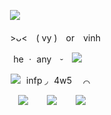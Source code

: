 ㅤㅤㅤㅤㅤㅤㅤㅤㅤㅤㅤㅤㅤㅤ![](https://media.discordapp.net/attachments/860333357169508355/1163715974462177331/WHITE_DIVIDER.png?ex=654095f5&is=652e20f5&hm=c290261392f01dc8cccaded1193c82b27ab6718dd1641225dbed6ecd6cd93546&=)

ㅤㅤㅤㅤㅤㅤㅤㅤㅤㅤㅤㅤㅤㅤ>ᴗ< ( vy ) or vinh 

ㅤㅤㅤㅤㅤㅤㅤㅤㅤㅤㅤㅤㅤ  he ㆍ any ⏑ ![](https://media.discordapp.net/attachments/860333357169508355/1055308663159533578/PVHECEE.png)

ㅤㅤㅤㅤㅤㅤㅤㅤㅤㅤㅤㅤㅤ ![](https://media.discordapp.net/attachments/860333357169508355/1055333638893482075/Qx8zkvv.png)   infp ◞  4w5  ⌒   

ㅤㅤㅤㅤㅤㅤㅤㅤㅤㅤㅤㅤㅤㅤㅤ[![](https://64.media.tumblr.com/9bcc96a8d279423ad6909e7d877805b0/b7597f61c0b364ad-2a/s75x75_c1/c91e57d167bee9cfa58d0dff49e81fbf48ef052c.pnj)](https://naruto.fandom.com/wiki/Sasuke_Uchiha) ㅤㅤ[![](https://64.media.tumblr.com/73d91bddfdc2f3ba3af80c8c53859fc9/b7597f61c0b364ad-3c/s75x75_c1/a5e5a3a4417d98bd31444ef74dbeced70087c6dd.pnj)](https://www.khwiki.com/Roxas) ㅤㅤ[![](https://64.media.tumblr.com/e10f8bbdcfcddb51fabd68787845ad30/b7597f61c0b364ad-13/s75x75_c1/53909f50a7380895a98776c6cd654ad47c4f62ad.pnj)](https://hannibal.fandom.com/wiki/Will_Graham_(TV))

